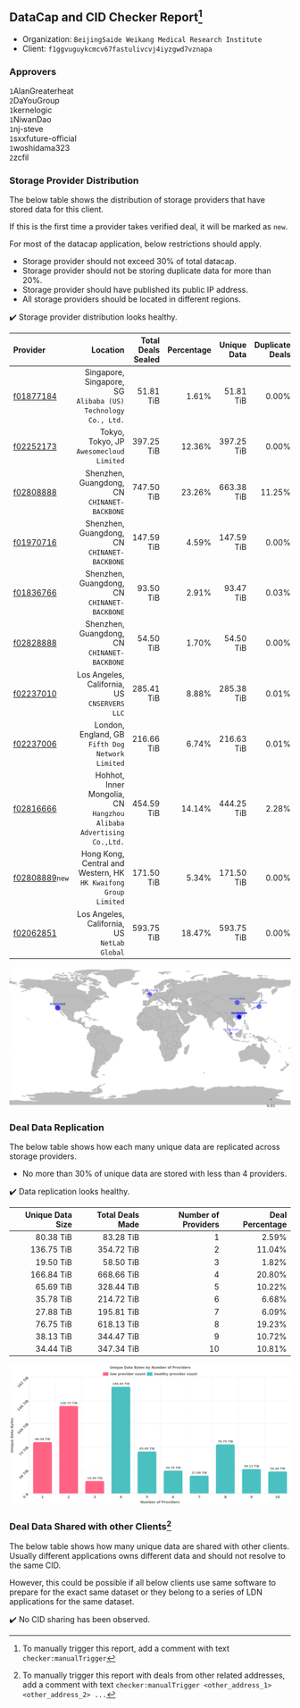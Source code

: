 ## DataCap and CID Checker Report[^1]
 - Organization: `BeijingSaide Weikang Medical Research Institute`
 - Client: `f1ggvuguykcmcv67fastulivcvj4iyzgwd7vznapa`
### Approvers
`1`AlanGreaterheat<br/>`2`DaYouGroup<br/>`1`kernelogic<br/>`1`NiwanDao<br/>`1`nj-steve<br/>`1`sxxfuture-official<br/>`1`woshidama323<br/>`2`zcfil


### Storage Provider Distribution
The below table shows the distribution of storage providers that have stored data for this client.

If this is the first time a provider takes verified deal, it will be marked as `new`.

For most of the datacap application, below restrictions should apply.
 - Storage provider should not exceed 30% of total datacap.
 - Storage provider should not be storing duplicate data for more than 20%.
 - Storage provider should have published its public IP address.
 - All storage providers should be located in different regions.

✔️ Storage provider distribution looks healthy.

| Provider                                                    |                                                               Location | Total Deals Sealed | Percentage | Unique Data | Duplicate Deals |
| :---------------------------------------------------------- | ---------------------------------------------------------------------: | -----------------: | ---------: | ----------: | --------------: |
| [f01877184](https://filfox.info/en/address/f01877184)       |       Singapore, Singapore, SG<br/>`Alibaba (US) Technology Co., Ltd.` |          51.81 TiB |      1.61% |   51.81 TiB |           0.00% |
| [f02252173](https://filfox.info/en/address/f02252173)       |                            Tokyo, Tokyo, JP<br/>`Awesomecloud Limited` |         397.25 TiB |     12.36% |  397.25 TiB |           0.00% |
| [f02808888](https://filfox.info/en/address/f02808888)       |                        Shenzhen, Guangdong, CN<br/>`CHINANET-BACKBONE` |         747.50 TiB |     23.26% |  663.38 TiB |          11.25% |
| [f01970716](https://filfox.info/en/address/f01970716)       |                        Shenzhen, Guangdong, CN<br/>`CHINANET-BACKBONE` |         147.59 TiB |      4.59% |  147.59 TiB |           0.00% |
| [f01836766](https://filfox.info/en/address/f01836766)       |                        Shenzhen, Guangdong, CN<br/>`CHINANET-BACKBONE` |          93.50 TiB |      2.91% |   93.47 TiB |           0.03% |
| [f02828888](https://filfox.info/en/address/f02828888)       |                        Shenzhen, Guangdong, CN<br/>`CHINANET-BACKBONE` |          54.50 TiB |      1.70% |   54.50 TiB |           0.00% |
| [f02237010](https://filfox.info/en/address/f02237010)       |                        Los Angeles, California, US<br/>`CNSERVERS LLC` |         285.41 TiB |      8.88% |  285.38 TiB |           0.01% |
| [f02237006](https://filfox.info/en/address/f02237006)       |                    London, England, GB<br/>`Fifth Dog Network Limited` |         216.66 TiB |      6.74% |  216.63 TiB |           0.01% |
| [f02816666](https://filfox.info/en/address/f02816666)       | Hohhot, Inner Mongolia, CN<br/>`Hangzhou Alibaba Advertising Co.,Ltd.` |         454.59 TiB |     14.14% |  444.25 TiB |           2.28% |
| [f02808889](https://filfox.info/en/address/f02808889)`new`  |     Hong Kong, Central and Western, HK<br/>`HK Kwaifong Group Limited` |         171.50 TiB |      5.34% |  171.50 TiB |           0.00% |
| [f02062851](https://filfox.info/en/address/f02062851)       |                        Los Angeles, California, US<br/>`NetLab Global` |         593.75 TiB |     18.47% |  593.75 TiB |           0.00% |

<img src="https://raw.githubusercontent.com/data-preservation-programs/filplus-checker-assets/main/filecoin-project/filecoin-plus-large-datasets/issues/2126/1700098320219.png"/>

### Deal Data Replication
The below table shows how each many unique data are replicated across storage providers.

- No more than 30% of unique data are stored with less than 4 providers.

✔️ Data replication looks healthy.

| Unique Data Size | Total Deals Made | Number of Providers | Deal Percentage |
| ---------------: | ---------------: | ------------------: | --------------: |
|        80.38 TiB |        83.28 TiB |                   1 |           2.59% |
|       136.75 TiB |       354.72 TiB |                   2 |          11.04% |
|        19.50 TiB |        58.50 TiB |                   3 |           1.82% |
|       166.84 TiB |       668.66 TiB |                   4 |          20.80% |
|        65.69 TiB |       328.44 TiB |                   5 |          10.22% |
|        35.78 TiB |       214.72 TiB |                   6 |           6.68% |
|        27.88 TiB |       195.81 TiB |                   7 |           6.09% |
|        76.75 TiB |       618.13 TiB |                   8 |          19.23% |
|        38.13 TiB |       344.47 TiB |                   9 |          10.72% |
|        34.44 TiB |       347.34 TiB |                  10 |          10.81% |

<img src="https://raw.githubusercontent.com/data-preservation-programs/filplus-checker-assets/main/filecoin-project/filecoin-plus-large-datasets/issues/2126/1700098320914.png"/>

### Deal Data Shared with other Clients[^3]
The below table shows how many unique data are shared with other clients.
Usually different applications owns different data and should not resolve to the same CID.

However, this could be possible if all below clients use same software to prepare for the exact same dataset or they belong to a series of LDN applications for the same dataset.

✔️ No CID sharing has been observed.

[^1]: To manually trigger this report, add a comment with text `checker:manualTrigger`

[^2]: Deals from those addresses are combined into this report as they are specified with `checker:manualTrigger`

[^3]: To manually trigger this report with deals from other related addresses, add a comment with text `checker:manualTrigger <other_address_1> <other_address_2> ...`
